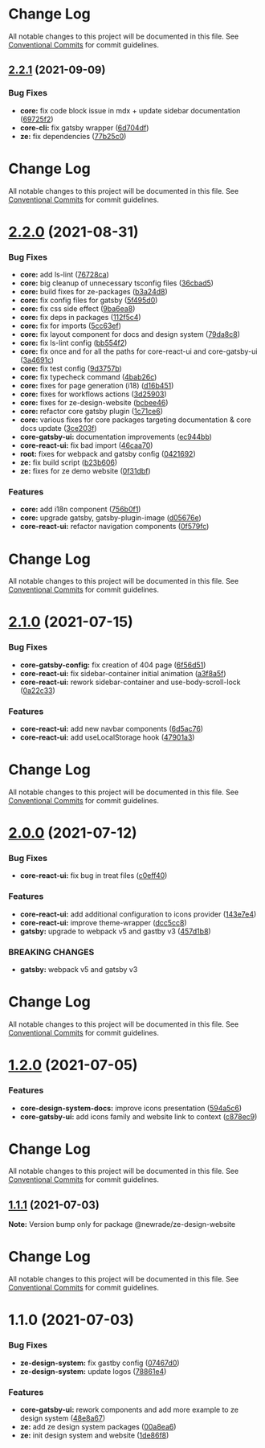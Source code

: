 # Change Log

All notable changes to this project will be documented in this file. See
[Conventional Commits](https://conventionalcommits.org) for commit guidelines.

## [2.2.1](https://github.com/newrade/newrade-core/compare/@newrade/ze-design-website@2.2.0...@newrade/ze-design-website@2.2.1) (2021-09-09)

### Bug Fixes

- **core:** fix code block issue in mdx + update sidebar documentation
  ([69725f2](https://github.com/newrade/newrade-core/commit/69725f29148494a574061b808c374359de308a53))
- **core-cli:** fix gatsby wrapper
  ([6d704df](https://github.com/newrade/newrade-core/commit/6d704df752c488b332b1ae7db58ead77e044ab40))
- **ze:** fix dependencies
  ([77b25c0](https://github.com/newrade/newrade-core/commit/77b25c018d6d4c00b8fc2c193ce9a07d1b86f8a3))

# Change Log

All notable changes to this project will be documented in this file. See
[Conventional Commits](https://conventionalcommits.org) for commit guidelines.

# [2.2.0](https://github.com/newrade/newrade-core/compare/@newrade/ze-design-website@2.1.0...@newrade/ze-design-website@2.2.0) (2021-08-31)

### Bug Fixes

- **core:** add ls-lint
  ([76728ca](https://github.com/newrade/newrade-core/commit/76728ca9b5e340d7587f596e3e4ca373e788ca91))
- **core:** big cleanup of unnecessary tsconfig files
  ([36cbad5](https://github.com/newrade/newrade-core/commit/36cbad539a31dc00c8ab7cf12e6a1916692917a7))
- **core:** build fixes for ze-packages
  ([b3a24d8](https://github.com/newrade/newrade-core/commit/b3a24d88337038b861ab5eccc479f118543c4d21))
- **core:** fix config files for gatsby
  ([5f495d0](https://github.com/newrade/newrade-core/commit/5f495d071b5e8f078d7be39f2618ecc57905273b))
- **core:** fix css side effect
  ([9ba6ea8](https://github.com/newrade/newrade-core/commit/9ba6ea836e0c9348799470178931d6f0bfde128e))
- **core:** fix deps in packages
  ([112f5c4](https://github.com/newrade/newrade-core/commit/112f5c421e3e5aef5ffb510cc6cf3d615ef7aba1))
- **core:** fix for imports
  ([5cc63ef](https://github.com/newrade/newrade-core/commit/5cc63ef99078f5cf01835c9d2116f15300f5fb63))
- **core:** fix layout component for docs and design system
  ([79da8c8](https://github.com/newrade/newrade-core/commit/79da8c83a3d4937e10e85faf1dcddc6f6a82470f))
- **core:** fix ls-lint config
  ([bb554f2](https://github.com/newrade/newrade-core/commit/bb554f2427845dc80b0cc0d4493874fac539cb5e))
- **core:** fix once and for all the paths for core-react-ui and core-gatsby-ui
  ([3a4691c](https://github.com/newrade/newrade-core/commit/3a4691cf9642377b65960f1ad8c7f6264e318c64))
- **core:** fix test config
  ([9d3757b](https://github.com/newrade/newrade-core/commit/9d3757be70590a7b59f536258c8c6bb9215e1076))
- **core:** fix typecheck command
  ([4bab26c](https://github.com/newrade/newrade-core/commit/4bab26c27b1f679dc8376b84347aa94d2d235eea))
- **core:** fixes for page generation (i18)
  ([d16b451](https://github.com/newrade/newrade-core/commit/d16b4517a8a8c676cf60c5e7cb239905ac0b2bfd))
- **core:** fixes for workflows actions
  ([3d25903](https://github.com/newrade/newrade-core/commit/3d25903450b874a5bf805549ecb17ae59361132f))
- **core:** fixes for ze-design-website
  ([bcbee46](https://github.com/newrade/newrade-core/commit/bcbee46a144116bf1ec72067ede8ee41d5291da7))
- **core:** refactor core gatsby plugin
  ([1c71ce6](https://github.com/newrade/newrade-core/commit/1c71ce6f58922656b029a8e8ae0244320f0ab492))
- **core:** various fixes for core packages targeting documentation & core docs
  update
  ([3ce203f](https://github.com/newrade/newrade-core/commit/3ce203fbbc073394a71adcad1979cc1ef1031903))
- **core-gatsby-ui:** documentation improvements
  ([ec944bb](https://github.com/newrade/newrade-core/commit/ec944bbc27b0252024cf30ef948204d7ca5410ae))
- **core-react-ui:** fix bad import
  ([46caa70](https://github.com/newrade/newrade-core/commit/46caa70461d41762723fe3d152475117f6a397c2))
- **root:** fixes for webpack and gatsby config
  ([0421692](https://github.com/newrade/newrade-core/commit/04216928e08cfdf9be562e8b0ac4263db22943ec))
- **ze:** fix build script
  ([b23b606](https://github.com/newrade/newrade-core/commit/b23b6064c400d4e124d101d436e828fcde9082ed))
- **ze:** fixes for ze demo website
  ([0f31dbf](https://github.com/newrade/newrade-core/commit/0f31dbf5434b749562cb98c9fa20b2591ecaebcb))

### Features

- **core:** add i18n component
  ([756b0f1](https://github.com/newrade/newrade-core/commit/756b0f1e958be77689b3733e62157a3c1d029adc))
- **core:** upgrade gatsby, gatsby-plugin-image
  ([d05676e](https://github.com/newrade/newrade-core/commit/d05676e05fc6b37d9ce82a56109c8e94398f18fd))
- **core-react-ui:** refactor navigation components
  ([0f579fc](https://github.com/newrade/newrade-core/commit/0f579fc0c8bd6ade42237230c5ab0c8e608255db))

# Change Log

All notable changes to this project will be documented in this file. See
[Conventional Commits](https://conventionalcommits.org) for commit guidelines.

# [2.1.0](https://github.com/newrade/newrade-core/tree/master/packages/ze-design-website/compare/@newrade/ze-design-website@2.0.0...@newrade/ze-design-website@2.1.0) (2021-07-15)

### Bug Fixes

- **core-gatsby-config:** fix creation of 404 page
  ([6f56d51](https://github.com/newrade/newrade-core/tree/master/packages/ze-design-website/commit/6f56d51b6685f5c55843669eeaebe85a9423f9f5))
- **core-react-ui:** fix sidebar-container initial animation
  ([a3f8a5f](https://github.com/newrade/newrade-core/tree/master/packages/ze-design-website/commit/a3f8a5fcbcb8099d002dbbad7ebeffff373f3ccf))
- **core-react-ui:** rework sidebar-container and use-body-scroll-lock
  ([0a22c33](https://github.com/newrade/newrade-core/tree/master/packages/ze-design-website/commit/0a22c333e52291fa404178e82182685888c3ee81))

### Features

- **core-react-ui:** add new navbar components
  ([6d5ac76](https://github.com/newrade/newrade-core/tree/master/packages/ze-design-website/commit/6d5ac76507f73eea1a5bc9c331948fa3a61ff82b))
- **core-react-ui:** add useLocalStorage hook
  ([47901a3](https://github.com/newrade/newrade-core/tree/master/packages/ze-design-website/commit/47901a3709f012bbf0e39de581b6858de158256e))

# Change Log

All notable changes to this project will be documented in this file. See
[Conventional Commits](https://conventionalcommits.org) for commit guidelines.

# [2.0.0](https://github.com/newrade/newrade-core/tree/master/packages/ze-design-website/compare/@newrade/ze-design-website@1.2.0...@newrade/ze-design-website@2.0.0) (2021-07-12)

### Bug Fixes

- **core-react-ui:** fix bug in treat files
  ([c0eff40](https://github.com/newrade/newrade-core/tree/master/packages/ze-design-website/commit/c0eff40b3f6bee77a4d5ed8f218725f4c8f534c5))

### Features

- **core-react-ui:** add additional configuration to icons provider
  ([143e7e4](https://github.com/newrade/newrade-core/tree/master/packages/ze-design-website/commit/143e7e42c23921cae6aa18366c1805b69247a113))
- **core-react-ui:** improve theme-wrapper
  ([dcc5cc8](https://github.com/newrade/newrade-core/tree/master/packages/ze-design-website/commit/dcc5cc88024f6227e4a11db27233d18631159fa4))
- **gatsby:** upgrade to webpack v5 and gastby v3
  ([457d1b8](https://github.com/newrade/newrade-core/tree/master/packages/ze-design-website/commit/457d1b83a84f4416be2adf3a659df6737adcfa87))

### BREAKING CHANGES

- **gatsby:** webpack v5 and gatsby v3

# Change Log

All notable changes to this project will be documented in this file. See
[Conventional Commits](https://conventionalcommits.org) for commit guidelines.

# [1.2.0](https://github.com/newrade/newrade-core/tree/master/packages/ze-design-website/compare/@newrade/ze-design-website@1.1.1...@newrade/ze-design-website@1.2.0) (2021-07-05)

### Features

- **core-design-system-docs:** improve icons presentation
  ([594a5c6](https://github.com/newrade/newrade-core/tree/master/packages/ze-design-website/commit/594a5c69e77e81196967c62089f2e2937b46ce3c))
- **core-gatsby-ui:** add icons family and website link to context
  ([c878ec9](https://github.com/newrade/newrade-core/tree/master/packages/ze-design-website/commit/c878ec9bea7592ed223187b9bddd580e7c538578))

# Change Log

All notable changes to this project will be documented in this file. See
[Conventional Commits](https://conventionalcommits.org) for commit guidelines.

## [1.1.1](https://github.com/newrade/newrade-core/tree/master/packages/ze-design-website/compare/@newrade/ze-design-website@1.1.0...@newrade/ze-design-website@1.1.1) (2021-07-03)

**Note:** Version bump only for package @newrade/ze-design-website

# Change Log

All notable changes to this project will be documented in this file. See
[Conventional Commits](https://conventionalcommits.org) for commit guidelines.

# 1.1.0 (2021-07-03)

### Bug Fixes

- **ze-design-system:** fix gastby config
  ([07467d0](https://github.com/newrade/newrade-core/tree/master/packages/ze-design-website/commit/07467d0102b000bd8a3942ad31fc58572135bc81))
- **ze-design-system:** update logos
  ([78861e4](https://github.com/newrade/newrade-core/tree/master/packages/ze-design-website/commit/78861e433d48642648cd8705008f0d21359f96a4))

### Features

- **core-gatsby-ui:** rework components and add more example to ze design system
  ([48e8a67](https://github.com/newrade/newrade-core/tree/master/packages/ze-design-website/commit/48e8a675ebef58b2d0521cdf1707df6540a09434))
- **ze:** add ze design system packages
  ([00a8ea6](https://github.com/newrade/newrade-core/tree/master/packages/ze-design-website/commit/00a8ea6a103b441068028a8839dff96c4bed8c4a))
- **ze:** init design system and website
  ([1de86f8](https://github.com/newrade/newrade-core/tree/master/packages/ze-design-website/commit/1de86f8ce18814f476440372b1d21ee5b8773876))
